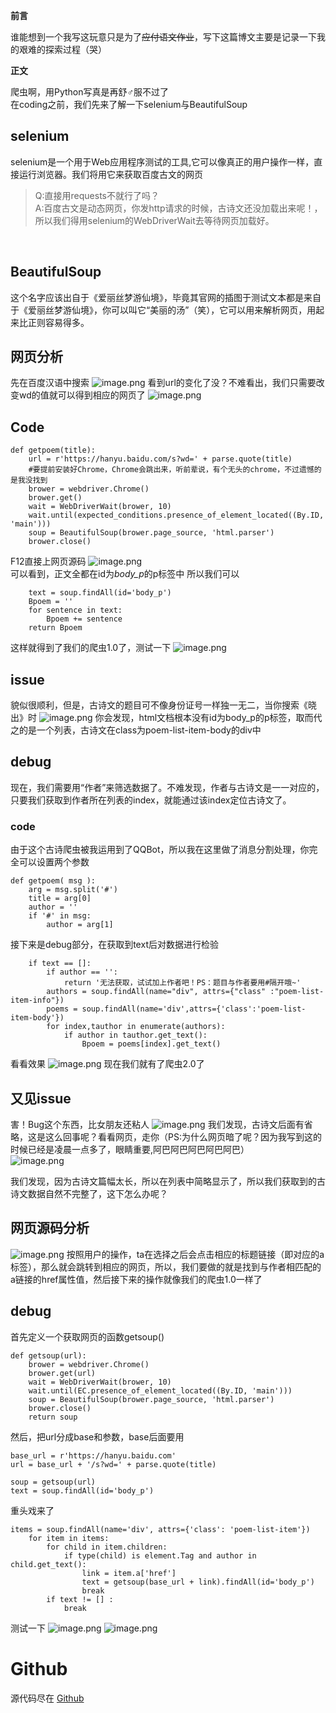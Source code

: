 

**前言**

谁能想到一个我写这玩意只是为了<s>应付语文作业</s>，写下这篇博文主要是记录一下我的艰难的探索过程（哭）

**正文**

爬虫啊，用Python写真是再舒♂服不过了<br/>
在coding之前，我们先来了解一下selenium与BeautifulSoup<br/>
## selenium ##
selenium是一个用于Web应用程序测试的工具,它可以像真正的用户操作一样，直接运行浏览器。我们将用它来获取百度古文的网页
> Q:直接用requests不就行了吗？<br/>
> A:百度古文是动态网页，你发http请求的时候，古诗文还没加载出来呢！，所以我们得用selenium的WebDriverWait去等待网页加载好。
<br/>

##  BeautifulSoup ##
这个名字应该出自于《爱丽丝梦游仙境》，毕竟其官网的插图于测试文本都是来自于《爱丽丝梦游仙境》，你可以叫它“美丽的汤”（笑），它可以用来解析网页，用起来比正则容易得多。<br>
## 网页分析 ##
先在百度汉语中搜索
![image.png](https://i.loli.net/2020/06/28/gKuLwUknzoIWyf3.png)
看到url的变化了没？不难看出，我们只需要改变wd的值就可以得到相应的网页了
![image.png](https://i.loli.net/2020/06/28/SbDBFPuZIy3lfsN.png)
## Code ##
	def getpoem(title):
		url = r'https://hanyu.baidu.com/s?wd=' + parse.quote(title)
		#要提前安装好Chrome，Chrome会跳出来，听前辈说，有个无头的chrome，不过遗憾的是我没找到    	
		brower = webdriver.Chrome() 
    	brower.get()
    	wait = WebDriverWait(brower, 10)
    	wait.until(expected_conditions.presence_of_element_located((By.ID, 'main')))
    	soup = BeautifulSoup(brower.page_source, 'html.parser')
    	brower.close()

F12直接上网页源码
![image.png](https://i.loli.net/2020/06/28/kD5s1eLaojRhATy.png)    	
可以看到，正文全都在id为*body_p*的p标签中
所以我们可以

		text = soup.findAll(id='body_p')
		Bpoem = ''
		for sentence in text:
			Bpoem += sentence
		return Bpoem

这样就得到了我们的爬虫1.0了，测试一下
![image.png](https://i.loli.net/2020/06/28/Y8H6QhnTjLpV3m5.png)

## issue ##
貌似很顺利，但是，古诗文的题目可不像身份证号一样独一无二，当你搜索《晓出》时
![image.png](https://i.loli.net/2020/06/29/LXb3KzSO4GVPx2W.png)
你会发现，html文档根本没有id为body_p的p标签，取而代之的是一个列表，古诗文在class为poem-list-item-body的div中<br>

## debug ##
现在，我们需要用“作者”来筛选数据了。不难发现，作者与古诗文是一一对应的，只要我们获取到作者所在列表的index，就能通过该index定位古诗文了。
### code ###
由于这个古诗爬虫被我运用到了QQBot，所以我在这里做了消息分割处理，你完全可以设置两个参数

	def getpoem( msg ):
		arg = msg.split('#')
		title = arg[0]
		author = ''
		if '#' in msg:
			author = arg[1]

接下来是debug部分，在获取到text后对数据进行检验
		
		if text == []:
			if author == '':
				return '无法获取，试试加上作者吧！PS：题目与作者要用#隔开哦~'
			authors = soup.findAll(name="div", attrs={"class" :"poem-list-item-info"})
			poems = soup.findAll(name='div',attrs={'class':'poem-list-item-body'})
			for index,tauthor in enumerate(authors):
				if author in tauthor.get_text():
					Bpoem = poems[index].get_text()

看看效果
![image.png](https://i.loli.net/2020/06/29/lzS7INHbvDJpBUM.png)
现在我们就有了爬虫2.0了

## 又见issue ##
害！Bug这个东西，比女朋友还粘人
![image.png](https://i.loli.net/2020/06/29/oknz8haRmdSMJ14.png)
我们发现，古诗文后面有省略，这是这么回事呢？看看网页，走你（PS:为什么网页暗了呢？因为我写到这的时候已经是凌晨一点多了，眼睛重要,阿巴阿巴阿巴阿巴阿巴）<br>
![image.png](https://i.loli.net/2020/06/29/OW3hGEDRPednVFA.png)

我们发现，因为古诗文篇幅太长，所以在列表中简略显示了，所以我们获取到的古诗文数据自然不完整了，这下怎么办呢？
## 网页源码分析 ##
![image.png](https://i.loli.net/2020/06/29/IPsHytzJ2FnhUQx.png)
按照用户的操作，ta在选择之后会点击相应的标题链接（即对应的a标签），那么就会跳转到相应的网页，所以，我们要做的就是找到与作者相匹配的a链接的href属性值，然后接下来的操作就像我们的爬虫1.0一样了

## debug ##
首先定义一个获取网页的函数getsoup()

	def getsoup(url):
    	brower = webdriver.Chrome()
    	brower.get(url)
    	wait = WebDriverWait(brower, 10)
    	wait.until(EC.presence_of_element_located((By.ID, 'main')))
    	soup = BeautifulSoup(brower.page_source, 'html.parser')
    	brower.close()
    	return soup

然后，把url分成base和参数，base后面要用

	base_url = r'https://hanyu.baidu.com'
    url = base_url + '/s?wd=' + parse.quote(title)

    soup = getsoup(url)
    text = soup.findAll(id='body_p')

重头戏来了

	items = soup.findAll(name='div', attrs={'class': 'poem-list-item'})
        for item in items:
            for child in item.children:
                if type(child) is element.Tag and author in child.get_text():
                    link = item.a['href']
                    text = getsoup(base_url + link).findAll(id='body_p')
                    break
            if text != [] :
            	break

测试一下
![image.png](https://i.loli.net/2020/06/29/5Hk6rIf9DPNebsd.png)
![image.png](https://i.loli.net/2020/06/29/3sTzPRJYIZNSpxC.png)

# Github #
源代码尽在
[Github](https://github.com/7emotions/PoemGet)